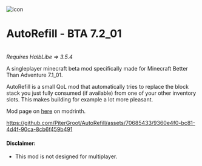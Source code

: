 ![icon](https://github.com/PiterGroot/AutoRefill/assets/70685433/3da2cf6d-eb32-49d6-831d-4223c1453601)
# AutoRefill - BTA 7.2_01
<br>_Requires HalbLibe => 3.5.4_

A singleplayer minecraft beta mod specifically made for Minecraft Better Than Adventure 7.1_01.

AutoRefill is a small QoL mod that automatically tries to replace the block stack you just fully consumed (if available) from one of your other inventory slots. This makes building for example a lot more pleasant.

Mod page on [here](https://modrinth.com/mod/auto-refill) on modrinth.

https://github.com/PiterGroot/AutoRefill/assets/70685433/9360e4f0-bc81-4d4f-90ca-8cb6f459b491

#### Disclaimer:
* This mod is not designed for multiplayer.

